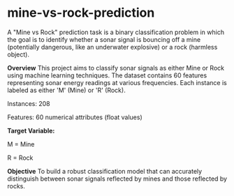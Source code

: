 # mine-vs-rock-prediction
A "Mine vs Rock" prediction task is a binary classification problem in which the goal is to identify whether a sonar signal is bouncing off a mine (potentially dangerous, like an underwater explosive) or a rock (harmless object). 

**Overview**
This project aims to classify sonar signals as either Mine or Rock using machine learning techniques. The dataset contains 60 features representing sonar energy readings at various frequencies. Each instance is labeled as either 'M' (Mine) or 'R' (Rock).

Instances: 208

Features: 60 numerical attributes (float values)

**Target Variable:**

M = Mine

R = Rock

**Objective**
To build a robust classification model that can accurately distinguish between sonar signals reflected by mines and those reflected by rocks.


